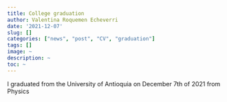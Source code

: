 ```yaml
---
title: College graduation
author: Valentina Roquemen Echeverri
date: '2021-12-07'
slug: []
categories: ["news", "post", "CV", "graduation"]
tags: []
image: ~
description: ~
toc: ~
---
```


I graduated from the University of Antioquia on December 7th of 2021 from Physics
